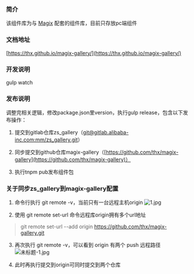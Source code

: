 ### 简介
该组件库为与 [Magix](https://github.com/thx/magix) 配套的组件库，目前只存放pc端组件

### 文档地址
[https://thx.github.io/magix-gallery/](https://thx.github.io/magix-gallery/)

### 开发说明
gulp watch

### 发布说明
调整完相关逻辑，修改package.json里version，执行gulp release，包含以下发布操作：
1. 提交到gitlab仓库zs_gallery（[git@gitlab.alibaba-inc.com:mm/zs_gallery.git](http://gitlab.alibaba-inc.com/mm/zs_gallery)）

2. 同步提交到github仓库magix-gallery（[https://github.com/thx/magix-gallery](https://github.com/thx/magix-gallery)）

3. 执行tnpm pub发布组件包


### 关于同步zs_gallery到magix-gallery配置
1. 命令行执行 git remote -v，当前只有一台远程主机origin
![1.jpg](https://intranetproxy.alipay.com/skylark/lark/0/2019/jpeg/43851/1552123810530-834a3cb0-246c-4b96-90b5-237fd9b0b411.jpeg) 

2. 使用 git remote set-url 命令远程库origin拥有多个url地址
> git remote set-url --add origin https://github.com/thx/magix-gallery.git

3. 再次执行 git remote -v，可以看到 origin 有两个 push 远程路径
![未标题-1.jpg](https://intranetproxy.alipay.com/skylark/lark/0/2019/jpeg/43851/1552123995011-6445b2f1-ad4f-4887-b134-c2381ee0d53c.jpeg) 

4. 此时再执行提交到origin可同时提交到两个仓库

